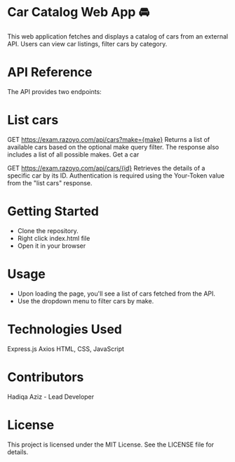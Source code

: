  # Car Catalog Web App 🚘
This web application fetches and displays a catalog of cars from an external API. Users can view car listings, filter cars by category.

# API Reference
The API provides two endpoints:

# List cars

GET https://exam.razoyo.com/api/cars?make={make}
Returns a list of available cars based on the optional make query filter. The response also includes a list of all possible makes.
Get a car

GET https://exam.razoyo.com/api/cars/{id}
Retrieves the details of a specific car by its ID. Authentication is required using the Your-Token value from the "list cars" response.

# Getting Started
- Clone the repository.
- Right click index.html file
- Open it in your browser
# Usage
- Upon loading the page, you'll see a list of cars fetched from the API.
- Use the dropdown menu to filter cars by make.
# Technologies Used
Express.js
Axios
HTML, CSS, JavaScript
# Contributors
Hadiqa Aziz - Lead Developer
# License
This project is licensed under the MIT License. See the LICENSE file for details.
